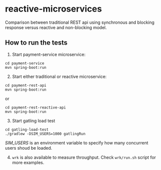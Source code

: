 # reactive-microservices

Comparison between traditional REST api using synchronous and blocking response versus reactive and non-blocking model.

## How to run the tests

1. Start payment-service microservice:
```
cd payment-service
mvn spring-boot:run
```

2. Start either traditional or reactive microservice:
```
cd payment-rest-api
mvn spring-boot:run
```
or
```
cd payment-rest-reactive-api
mvn spring-boot:run
```

3. Start gatling load test
```
cd gatling-load-test
./gradlew -DSIM_USERS=1000 gatlingRun
```

_SIM\_USERS_ is an environment variable to specify how many concurrent users shoud be loaded.

4. `wrk` is also available to measure throughput. Check `wrk/run.sh` script for more examples.